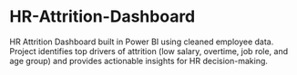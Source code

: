 # HR-Attrition-Dashboard
HR Attrition Dashboard built in Power BI using cleaned employee data. Project identifies top drivers of attrition (low salary, overtime, job role, and age group) and provides actionable insights for HR decision-making.
